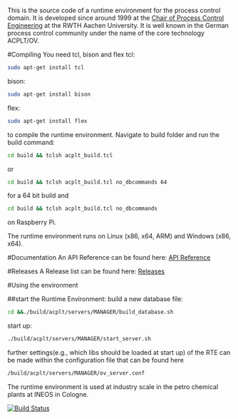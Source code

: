 This is the source code of a runtime environment for the process control domain. It is developed since around 1999 at the [Chair of Process Control Engineering](http://www.plt.rwth-aachen.de) at the RWTH Aachen University.
It is well known in the German process control community under the name of the core technology ACPLT/OV.

#Compiling
You need tcl, bison and flex 
tcl:
```sh
sudo apt-get install tcl
```
bison:
```sh
sudo apt-get install bison
```
flex:
```sh
sudo apt-get install flex
```
to compile the runtime environment. Navigate to build folder and run the build command:
```sh
cd build && tclsh acplt_build.tcl
```
or
```sh
cd build && tclsh acplt_build.tcl no_dbcommands 64
```
for a 64 bit build and

```sh
cd build && tclsh acplt_build.tcl no_dbcommands
```
on Raspberry Pi.

The runtime environment runs on Linux (x86, x64, ARM) and Windows (x86, x64).

#Documentation
An API Reference can be found here: [API Reference](http://acplt.github.io/rte-www/doc/current/)

#Releases
A Release list can be found here: [Releases](http://acplt.github.io/rte-www/releases/)

#Using the environment

##start the Runtime Environment:
build a new database file:
```sh
cd &&./build/acplt/servers/MANAGER/build_database.sh
```
start up:
```sh
./build/acplt/servers/MANAGER/start_server.sh
```
further settings(e.g., which libs should be loaded at start up) of the RTE can be made within the configuration file that can be found here
```sh
/build/acplt/servers/MANAGER/ov_server.conf
```

The runtime environment is used at industry scale in the petro chemical plants at INEOS in Cologne.

[![Build Status](https://travis-ci.org/acplt/rte.svg?branch=master)](https://travis-ci.org/acplt/rte)
